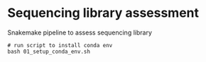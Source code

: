 # Sequencing library assessment

Snakemake pipeline to assess sequencing library

```
# run script to install conda env
bash 01_setup_conda_env.sh
```

